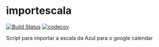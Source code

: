 importescala
============
[![Build Status](https://travis-ci.org/camponez/importescala.svg)](https://travis-ci.org/camponez/importescala)
[![codecov](https://codecov.io/gh/camponez/importescala/branch/master/graph/badge.svg)](https://codecov.io/gh/camponez/importescala)

Script para importar a escala da Azul para o google calendar
